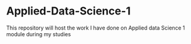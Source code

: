 # Applied-Data-Science-1
This repository will host the work I have done on Applied data Science 1 module during my studies
